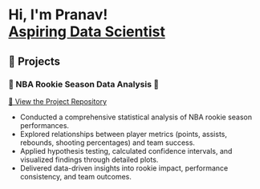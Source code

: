 <h1>Hi, I'm Pranav! <br/><a href="https://github.com/pranavboddapati"> Aspiring Data Scientist</a> 
 
## 📁 Projects

### 🏀 NBA Rookie Season Data Analysis 🏀
[🔗 View the Project Repository](https://github.com/pranavboddapati/nba-rookie-data-analysis)

- Conducted a comprehensive statistical analysis of NBA rookie season performances.
- Explored relationships between player metrics (points, assists, rebounds, shooting percentages) and team success.
- Applied hypothesis testing, calculated confidence intervals, and visualized findings through detailed plots.
- Delivered data-driven insights into rookie impact, performance consistency, and team outcomes.
